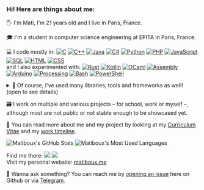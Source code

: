 ### Hi! Here are things about me:

🖐 I'm Mati, I'm 21 years old and I live in Paris, France.

🎓 I'm a student in computer science engineering at EPITA in Paris, France.

<!-- 💻 I code in C, C++, Java, C#, Python, PHP, JavaScript. -->
💻 I code mostly in:
[![C](https://img.shields.io/badge/C-2570ae.svg?style=flat-square&logo=c&logoColor=white)](https://www.iso.org/standard/74528.html)
[![C++](https://img.shields.io/badge/C%2b%2b-659bd3.svg?style=flat-square&logo=c%2B%2B&logoColor=white)](https://isocpp.org)
[![Java](https://img.shields.io/badge/Java-ea2e2d.svg?style=flat-square&logo=java&logoColor=white)](https://www.oracle.com/java)
[![C#](https://img.shields.io/badge/C%23-1e9e25.svg?style=flat-square&logo=c%20sharp&logoColor=white)](https://docs.microsoft.com/en-us/dotnet/csharp)
[![Python](https://img.shields.io/badge/Python-3b78a7.svg?style=flat-square&logo=python&logoColor=white)](https://www.python.org)
[![PHP](https://img.shields.io/badge/PHP-787cb4.svg?style=flat-square&logo=php&logoColor=white)](https://www.php.net)
[![JavaScript](https://img.shields.io/badge/JavaScript-f7df1e.svg?style=flat-square&logo=javascript&logoColor=black)](https://developer.mozilla.org/en-US/docs/Web/JavaScript)
[![SQL](https://img.shields.io/badge/SQL-eeeeee.svg?style=flat-square&logo=mysql&logoColor=black)](https://www.iso.org/standard/63555.html)
[![HTML](https://img.shields.io/badge/HTML-f16625?style=flat-square&logo=html5&logoColor=white)](https://html.spec.whatwg.org)
[![CSS](https://img.shields.io/badge/CSS-264ee4?style=flat-square&logo=css3&logoColor=white)](https://www.w3.org/Style/CSS)  
and I also experimented with:
[![Rust](https://img.shields.io/badge/Rust-c14566?style=flat-square&logo=rust&logoColor=white)](https://www.rust-lang.org)
[![Kotlin](https://img.shields.io/badge/Kotlin-806ee4?style=flat-square&logo=kotlin&logoColor=white)](https://kotlinlang.org)
[![OCaml](https://img.shields.io/badge/OCaml-f28b02?style=flat-square&logo=ocaml&logoColor=white)](https://ocaml.org)
[![Assembly](https://img.shields.io/badge/Assembly-eeeeee?style=flat-square&logo=assembly&logoColor=white)](https://en.wikipedia.org/wiki/Assembly_language)
[![Arduino](https://img.shields.io/badge/Arduino-01969c?style=flat-square&logo=arduino&logoColor=white)](https://www.arduino.cc)
[![Processing](https://img.shields.io/badge/Processing-f8f9fa?style=flat-square&logo=processing%20foundation&logoColor=black)](https://processing.org)
[![Bash](https://img.shields.io/badge/Bash-4ab056?style=flat-square&logo=gnu%20bash&logoColor=white)](https://www.gnu.org/software/bash)
[![PowerShell](https://img.shields.io/badge/PowerShell-002458?style=flat-square&logo=powershell&logoColor=white)](https://docs.microsoft.com/fr-fr/powershell)

<details>
  <summary>🧰 Of course, I've used many libraries, tools and frameworks as well! (open to see details)</summary>
  <br />

  <!--
  - Build systems:
    [![Makefile](https://img.shields.io/badge/Makefile-dfedff?style=flat-square)]()
    [![CMake](https://img.shields.io/badge/CMake-dfedff?style=flat-square)]()
    [![Autotools](https://img.shields.io/badge/Autotools-dfedff?style=flat-square)]()
  - C++:
    [![Boost](https://img.shields.io/badge/Boost-dfedff?style=flat-square)]()
    [![JSON for Modern C++](https://img.shields.io/badge/JSON-dfedff?style=flat-square)]()
  - Java:
    [![IntelliJ IDEA](https://img.shields.io/badge/IntelliJ%20IDEA-117cf0?style=flat-square&logo=intellij%20idea&logoColor=white)]()
    [![Spark](https://img.shields.io/badge/Spark-dfedff?style=flat-square)]()
  - C#:
    [![Rider](https://img.shields.io/badge/Rider-002458?style=flat-square&logo=rider&logoColor=white)]()
  - Python:
    [![PyCharm](https://img.shields.io/badge/PyCharm-dfedff?style=flat-square&logo=pycharm&logoColor=black)]()
    [![requests](https://img.shields.io/badge/requests-dfedff?style=flat-square)]()
    [![NetworkX](https://img.shields.io/badge/NetworkX-dfedff?style=flat-square)]()
    [![pytest](https://img.shields.io/badge/pytest-dfedff?style=flat-square)]()
  -->
  - Android:
    [![Android Studio](https://img.shields.io/badge/Android%20Studio-78c257?style=flat-square&logo=android%20studio&logoColor=white)]()
    in [![Java](https://img.shields.io/badge/Java-ea2e2d.svg?style=flat-square&logo=java&logoColor=white)](https://www.oracle.com/java)
  - SQL:
    [![MySQL](https://img.shields.io/badge/MySQL-00628b?style=flat-square&logo=mysql&logoColor=white)]()
    [![PostgreSQL](https://img.shields.io/badge/PostgreSQL-336691?style=flat-square&logo=postgresql&logoColor=white)]()
  - JavaScript:
    [![jQuery](https://img.shields.io/badge/jQuery-0f67a1?style=flat-square&logo=jquery&logoColor=white)]()
    <!--[![p5.js](https://img.shields.io/badge/p5.js-dfedff?style=flat-square)]()-->
    <!--[![Expo](https://img.shields.io/badge/Expo-000020?style=flat-square&logo=expo&logoColor=white)]()-->
  - APIs:
    [![JSON](https://img.shields.io/badge/JSON-c0c0c0?style=flat-square&logo=json&logoColor=black)](https://www.json.org)
  - HTML/CSS:
    [![Bootstrap](https://img.shields.io/badge/Bootstrap-99798e?style=flat-square&logo=bootstrap&logoColor=white)]()
    [![FontAwesome](https://img.shields.io/badge/FontAwesome-515e7b?style=flat-square&logo=font%20awesome&logoColor=white)]()
    [![Jekyll](https://img.shields.io/badge/Jekyll-dfedff?style=flat-square&logo=jekyll&logoColor=black)]()
  - Git:
    [![Git](https://img.shields.io/badge/Git-f03c2e?style=flat-square&logo=git&logoColor=white)]()
    [![Github](https://img.shields.io/badge/Github-24292e?style=flat-square&logo=github&logoColor=white)]()
    [![Gitlab](https://img.shields.io/badge/Gitlab-fc6d26?style=flat-square&logo=gitlab&logoColor=white)]()
  - CI/CD:
    [![GitHub Actions](https://img.shields.io/badge/GitHub%20Actions-2088ff?style=flat-square&logo=gitHub%20actions&logoColor=white)]()
    [![Travis CI](https://img.shields.io/badge/Travis%20CI-dfedff?style=flat-square&logo=travis%20ci&logoColor=black)]()

  <!--
  - Office tools:
    [![Office](https://img.shields.io/badge/Office-eb3c00?style=flat-square&logo=microsoft%20office&logoColor=white)]()
    [![Microsoft Word](https://img.shields.io/badge/Microsoft%20Word-055cb8?style=flat-square&logo=microsoft%20word&logoColor=white)]()
    [![LaTeX](https://img.shields.io/badge/LaTeX-dfedff?style=flat-square&logo=latex&logoColor=black)]()
  - Image editing tools:
    [![Adobe Photoshop](https://img.shields.io/badge/Adobe%20Photoshop-31a8ff?style=flat-square&logo=adobe%20photoshop&logoColor=white)]()
  -->

</details>

<!--
📝 I started my journey in computing by learning how to code in C back in 2010, before diving into web development.
I learned more languages with my studies.

📝 I started my journey in computing by learning how to code in C back in 2010,
before quickly diving into web programming languages for the quick development pace they allowed me.
Nowadays I know and use regularly several programming languages.
-->

🗃️ I work on multiple and various projects – for school, work or myself –, although most are not public or not stable enough to be showcased yet.

👤 You can read more about me and my project by looking at my [Curriculum Vitae](https://matiboux.me/cv) and my [work timeline](https://matiboux.me/timeline).

![Matiboux's GitHub Stats](https://github-readme-stats.vercel.app/api?username=matiboux&hide_border=true&show_icons=true)
![Matiboux's Most Used Languages](https://github-readme-stats.vercel.app/api/top-langs?username=matiboux&langs_count=8&hide=&hide_border=true&layout=compact)

Find me there:
[![](https://img.shields.io/badge/LinkedIn-0a66c2.svg?style=flat-square&logo=linkedin&logoColor=white)](https://www.linkedin.com/in/matiboux)
[![](https://img.shields.io/badge/Telegram-0088cc.svg?style=flat-square&logo=telegram&logoColor=white)](https://t.me/Matiboux)  
Visit my personal website: [matiboux.me](https://matiboux.me/)

💬 Wanna ask something? You can reach me by [opening an issue](https://github.com/matiboux/matiboux/issues/new) here on Github or via [Telegram](https://t.me/Matiboux).
